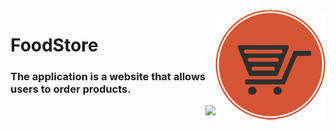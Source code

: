 <img src="https://github.com/SahakyanGit/FoodStore/blob/master/FoodStore.png" align="right" />

# FoodStore

<h3>The application is a website that allows users to order products.</h3>

<img src="https://github.com/SahakyanGit/FoodStore/blob/master/FoodStore.gif" align="right" />
